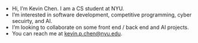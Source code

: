 - Hi, I’m Kevin Chen. I am a CS student at NYU.
- I’m interested in software development, competitive programming, cyber secuirty, and AI.
- I’m looking to collaborate on some front end / back end and AI projects. 
- You can reach me at kevin.p.chen@nyu.edu. 

